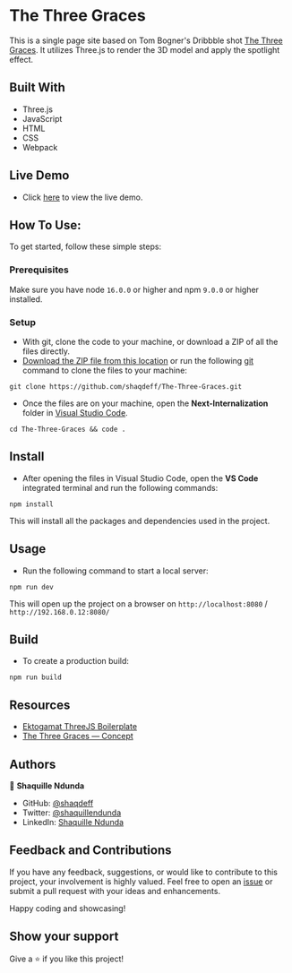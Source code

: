 # The Three Graces

This is a single page site based on Tom Bogner's Dribbble shot [The Three Graces](https://dribbble.com/shots/6767548-The-Three-Graces-Concept). It utilizes Three.js to render the 3D model and apply the spotlight effect.

## Built With

- Three.js
- JavaScript
- HTML
- CSS
- Webpack

## Live Demo

- Click [here](https://three-graces.netlify.app/) to view the live demo.

## How To Use:

To get started, follow these simple steps:

### Prerequisites

Make sure you have node `16.0.0` or higher and npm `9.0.0` or higher installed.

### Setup

- With git, clone the code to your machine, or download a ZIP of all the files directly.
- [Download the ZIP file from this location](https://github.com/shaqdeff/The-Three-Graces/archive/refs/heads/main.zip) or run the following [git](https://git-scm.com/) command to clone the files to your machine:

```
git clone https://github.com/shaqdeff/The-Three-Graces.git
```

- Once the files are on your machine, open the **Next-Internalization** folder in [Visual Studio Code](https://code.visualstudio.com/download).

```
cd The-Three-Graces && code .
```

## Install

- After opening the files in Visual Studio Code, open the **VS Code** integrated terminal and run the following commands:

```
npm install
```

This will install all the packages and dependencies used in the project.

## Usage

- Run the following command to start a local server:

```
npm run dev
```

This will open up the project on a browser on `http://localhost:8080` / `http://192.168.0.12:8080/`

## Build

- To create a production build:

```
npm run build
```

## Resources

- [Ektogamat ThreeJS Boilerplate](https://github.com/ektogamat/threejs-andy-boilerplate)
- [The Three Graces — Concept](https://dribbble.com/shots/6767548-The-Three-Graces-Concept)

## Authors

👤 **Shaquille Ndunda**

- GitHub: [@shaqdeff](https://github.com/shaqdeff)
- Twitter: [@shaquillendunda](https://twitter.com/shaquillendunda)
- LinkedIn: [Shaquille Ndunda](https://www.linkedin.com/in/shaquille-ndunda)

## Feedback and Contributions

If you have any feedback, suggestions, or would like to contribute to this project, your involvement is highly valued. Feel free to open an [issue](../../issues/) or submit a pull request with your ideas and enhancements.

Happy coding and showcasing!

## Show your support

Give a ⭐️ if you like this project!
